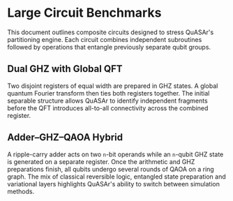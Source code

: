 # Large Circuit Benchmarks

This document outlines composite circuits designed to stress QuASAr's
partitioning engine. Each circuit combines independent subroutines followed by
operations that entangle previously separate qubit groups.

## Dual GHZ with Global QFT

Two disjoint registers of equal width are prepared in GHZ states. A global
quantum Fourier transform then ties both registers together. The initial
separable structure allows QuASAr to identify independent fragments before the
QFT introduces all-to-all connectivity across the combined register.

## Adder–GHZ–QAOA Hybrid

A ripple-carry adder acts on two ``n``-bit operands while an ``n``-qubit GHZ
state is generated on a separate register. Once the arithmetic and GHZ
preparations finish, all qubits undergo several rounds of QAOA on a ring
graph. The mix of classical reversible logic, entangled state preparation and
variational layers highlights QuASAr's ability to switch between simulation
methods.
